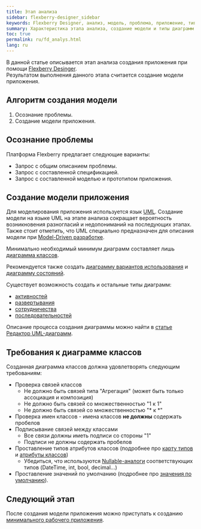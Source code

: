 ```yaml
---
title: Этап анализа
sidebar: flexberry-designer_sidebar
keywords: Flexberry Designer, анализ, модель, проблема, приложение, типы диаграмм, UML, этапы создания приложения
summary: Характеристика этапа анализа, создание модели и типы диаграмм
toc: true
permalink: ru/fd_analys.html
lang: ru
---
```


В данной статье описывается этап анализа создания приложения при помощи [Flexberry Desinger](fd_landing_page.html).  
Результатом выполнения данного этапа считается создание модели приложения.

## Алгоритм создания модели

1. Осознание проблемы.
2. Создание модели приложения.

## Осознание проблемы

Платформа Flexberry предлагает следующие варианты:

* Запрос с общим описанием проблемы.
* Запрос с составленной спецификацией.
* Запрос с составленной моделью и прототипом приложения.

## Создание модели приложения

Для моделирования приложения используется язык [UML](http://ru.wikipedia.org/wiki/UML). Создание модели на языке UML на этапе анализа сокращает вероятность возникновения разногласий и недопониманий на последующих этапах. Также стоит отметить, что UML специально предназначен для описания модели при [Model-Driven разработке](fd_code-generation.html).

Минимально необходимый минимум диаграмм составляет лишь [диаграмма классов](fd_class-diagram.html).

Рекомендуется также создать [диаграмму вариантов использования](fd_use-case-diagram.html) и [диаграмму состояний](fd_statechart-diagram.html).

Существует возможность создать и остальные типы диаграмм:

* [активностей](fd_activity-diagram.html)
* [развертывания](fd_deployment-diagram.html)
* [сотрудничества](fd_collaboration-diagram.html)
* [последовательностей](fd_sequence-diagram.html)

Описание процесса создания диаграммы можно найти в [статье Редактор UML-диаграмм](fd_editing-diagram.html).

## Требования к диаграмме классов

Созданная диаграмма классов должна удовлетворять следующим требованиям:

* Проверка связей классов
    * Не должно быть связей типа "Агрегация" (может быть только ассоциация и композиция)
    * Не должно быть связей со множественностью "1 к 1"
    * Не должно быть связей со множественностью "* к *"
* Проверка имен классов - имена классов __не должны__ содержать пробелов
* Подписывание связей между классами
    * Все связи должны иметь подписи со стороны "1"
    * Подписи не должны содержать пробелов
* Проставление типов атрибутов классов (подробнее про [карту типов](fd_types-map.html) и [атрибуты классов](fo_attributes-class-data.html))
    * Убедиться, что используются [Nullable-аналоги](fd_nullable-types.html) соответствующих типов (DateTime, int, bool, decimal...)
* Проставление значений по умолчанию (подробнее про [значения по умолчанию](fo_features-dafault-value.html)).


## Следующий этап

После создания модели приложения можно приступать к созданию [минимального рабочего приложения](fd_prototype-creation.html).
